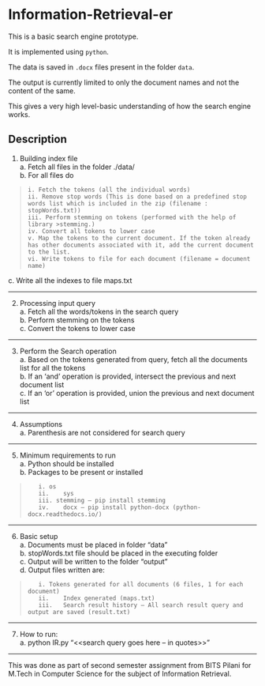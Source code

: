# Information-Retrieval-er

This is a basic search engine prototype.

It is implemented using `python`.

The data is saved in `.docx` files present in the folder `data`.

The output is currently limited to only the document names and not the content of the same.

This gives a very high level-basic understanding of how the search engine works.

## Description

 1.	Building index file  
    a.	Fetch all files in the folder ./data/  
    b.	For all files do  
>     i. Fetch the tokens (all the individual words)  
>     ii. Remove stop words (This is done based on a predefined stop words list which is included in the zip (filename : stopWords.txt))  
>     iii. Perform stemming on tokens (performed with the help of library >stemming.)  
>     iv. Convert all tokens to lower case  
>     v. Map the tokens to the current document. If the token already has other documents associated with it, add the current document to the list.  
>     vi. Write tokens to file for each document (filename = document name)  

c.	Write all the indexes to file maps.txt

-----------------------------------
2.	Processing input query  
    a.	Fetch all the words/tokens in the search query  
    b.	Perform stemming on the tokens  
    c.	Convert the tokens to lower case  

-----------------------------------

3.	Perform the Search operation  
    a.	Based on the tokens generated from query, fetch all the documents list for all the tokens  
    b.	If an ‘and’ operation is provided, intersect the previous and next document list  
    c.	If an ‘or’ operation is provided, union the previous and next document list  

-----------------------------------

4.	Assumptions  
    a.	Parenthesis are not considered for search query  

-----------------------------------

5.	Minimum requirements to run  
    a.	Python should be installed  
    b.	Packages to be present or installed  
>        i.	os  
>        ii.	sys  
>        iii. stemming – pip install stemming  
>        iv.	docx – pip install python-docx (python-docx.readthedocs.io/)  

-----------------------------------

6.	Basic setup  
    a.	Documents must be placed in folder “data”  
    b.	stopWords.txt file should be placed in the executing folder  
    c.	Output will be written to the folder “output”  
    d.	Output files written are:   
>        i.	Tokens generated for all documents (6 files, 1 for each document)  
>        ii.	Index generated (maps.txt)  
>        iii.	Search result history – All search result query and output are saved (result.txt)  

-----------------------------------

7.	How to run:  
    a.	python IR.py “<<search query goes here – in quotes>>”  

-----------------------------------


This was done as part of second semester assignment from BITS Pilani for M.Tech in Computer Science for the subject of Information Retrieval.
